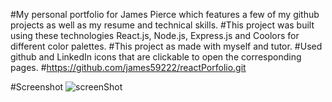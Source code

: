 #My personal portfolio for James Pierce which features a few of my github projects as well as my resume and technical skills.
#This project was built using these technologies React.js, Node.js, Express.js and Coolors for different color palettes.
#This project as made with myself and tutor.
#Used github and LinkedIn icons that are clickable to open the corresponding pages.
#https://github.com/james59222/reactPorfolio.git

#Screenshot ![screenShot](https://github.com/james59222/reactPorfolio/assets/65635308/c30cf78b-1827-476c-9ec2-d49153ce712f)

